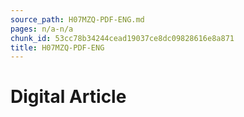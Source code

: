 ```yaml
---
source_path: H07MZQ-PDF-ENG.md
pages: n/a-n/a
chunk_id: 53cc78b34244cead19037ce8dc09828616e8a871
title: H07MZQ-PDF-ENG
---
```

# Digital Article
